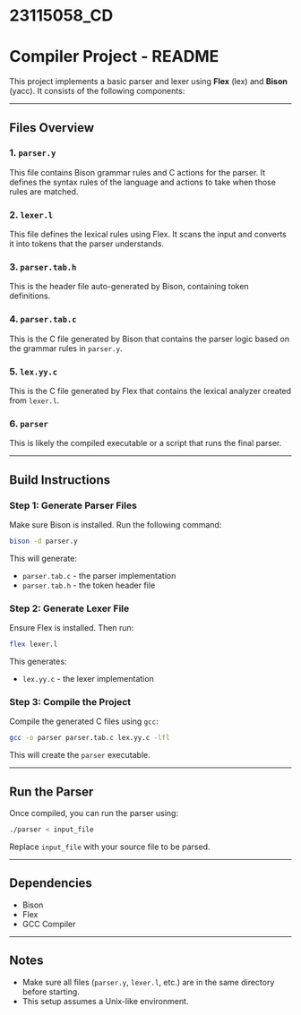 # 23115058_CD
# Compiler Project - README

This project implements a basic parser and lexer using **Flex** (lex) and **Bison** (yacc). It consists of the following components:

---

## Files Overview

### 1. `parser.y`
This file contains Bison grammar rules and C actions for the parser. It defines the syntax rules of the language and actions to take when those rules are matched.

### 2. `lexer.l`
This file defines the lexical rules using Flex. It scans the input and converts it into tokens that the parser understands.

### 3. `parser.tab.h`
This is the header file auto-generated by Bison, containing token definitions.

### 4. `parser.tab.c`
This is the C file generated by Bison that contains the parser logic based on the grammar rules in `parser.y`.

### 5. `lex.yy.c`
This is the C file generated by Flex that contains the lexical analyzer created from `lexer.l`.

### 6. `parser`
This is likely the compiled executable or a script that runs the final parser.

---

## Build Instructions

### Step 1: Generate Parser Files
Make sure Bison is installed. Run the following command:
```bash
bison -d parser.y
```
This will generate:
- `parser.tab.c` - the parser implementation
- `parser.tab.h` - the token header file

### Step 2: Generate Lexer File
Ensure Flex is installed. Then run:
```bash
flex lexer.l
```
This generates:
- `lex.yy.c` - the lexer implementation

### Step 3: Compile the Project
Compile the generated C files using `gcc`:
```bash
gcc -o parser parser.tab.c lex.yy.c -lfl
```
This will create the `parser` executable.

---

## Run the Parser
Once compiled, you can run the parser using:
```bash
./parser < input_file
```
Replace `input_file` with your source file to be parsed.

---

## Dependencies
- Bison
- Flex
- GCC Compiler

---

## Notes
- Make sure all files (`parser.y`, `lexer.l`, etc.) are in the same directory before starting.
- This setup assumes a Unix-like environment.

